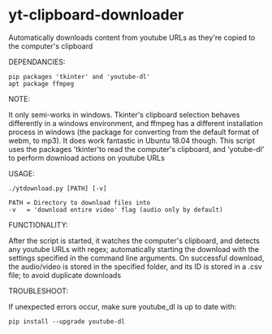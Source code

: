 # yt-clipboard-downloader

Automatically downloads content from youtube URLs as they're copied to the computer's clipboard

DEPENDANCIES:
    
    pip packages 'tkinter' and 'youtube-dl'
    apt package ffmpeg

NOTE: 

It only semi-works in windows. Tkinter's clipboard selection behaves differently in a windows environment, and ffmpeg has a different installation process in windows (the package for converting from the default format of webm, to mp3). It does work fantastic in Ubuntu 18.04 though. This script uses the packages 'tkinter'to read the computer's clipboard, and 'yotube-dl' to perform download actions on youtube URLs

USAGE:

    ./ytdownload.py [PATH] [-v]

    PATH = Directory to download files into
    -v   = 'download entire video' flag (audio only by default)

FUNCTIONALITY:

After the script is started, it watches the computer's clipboard, and detects any youtube URLs with regex; automatically starting the download with the settings specified in the command line arguments. On successful download, the audio/video is stored in the specified folder, and its ID is stored in a .csv file; to avoid duplicate downloads

TROUBLESHOOT:

If unexpected errors occur, make sure youtube_dl is up to date with:
    
    pip install --upgrade youtube-dl
